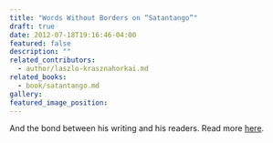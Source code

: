 ```yaml
---
title: "Words Without Borders on “Satantango”"
draft: true
date: 2012-07-18T19:16:46-04:00
featured: false
description: ""
related_contributors:
  - author/laszlo-krasznahorkai.md
related_books:
  - book/satantango.md
gallery:
featured_image_position: 
---
```


And the bond between his writing and his readers. Read more [here](http://wordswithoutborders.org/book-review/laszlo-krasznahorkais-satantango). 

